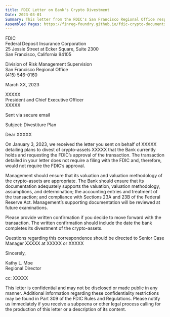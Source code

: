 ```yaml
---
title: FDIC Letter on Bank's Crypto Divestment
Date: 2023-03-01
Summary: This letter from the FDIC's San Francisco Regional Office responds to a bank's plan to divest crypto-assets. The FDIC clarifies that the proposed transaction does not require FDIC approval or a formal filing. The letter instructs the bank to ensure appropriate valuation and valuation methodology of the crypto-assets, maintain adequate documentation supporting the valuation, accounting entries, and compliance with Sections 23A and 23B of the Federal Reserve Act. The FDIC requests written confirmation if the bank proceeds with the transaction, including the date of completion, and notes that supporting documentation will be reviewed in future examinations. (AI-generated)
Assembled Pages: https://finreg-foundry.github.io/fdic-crypto-documents//assets/assembled_pages/document_42377.pdf
---
```

FDIC  
Federal Deposit Insurance Corporation  
25 Jessie Street at Ecker Square, Suite 2300  
San Francisco, California 94105  

Division of Risk Management Supervision  
San Francisco Regional Office  
(415) 546-0160  

March XX, 2023  

XXXXX  
President and Chief Executive Officer  
XXXXX  

Sent via secure email  

Subject: Divestiture Plan  

Dear XXXXX  

On January 3, 2023, we received the letter you sent on behalf of XXXXX detailing plans to divest of crypto-assets XXXXX that the Bank currently holds and requesting the FDIC’s approval of the transaction. The transaction detailed in your letter does not require a filing with the FDIC and, therefore, would not require the FDIC’s approval.  

Management should ensure that its valuation and valuation methodology of the crypto-assets are appropriate. The Bank should ensure that its documentation adequately supports the valuation, valuation methodology, assumptions, and determination; the accounting entries and treatment of the transaction; and compliance with Sections 23A and 23B of the Federal Reserve Act. Management’s supporting documentation will be reviewed at future examinations.  

Please provide written confirmation if you decide to move forward with the transaction. The written confirmation should include the date the bank completes its divestment of the crypto-assets.  

Questions regarding this correspondence should be directed to Senior Case Manager XXXXX at XXXXX or XXXXX  

Sincerely,  

Kathy L. Moe  
Regional Director  

cc: XXXXX  

This letter is confidential and may not be disclosed or made public in any manner. Additional information regarding these confidentiality restrictions may be found in Part 309 of the FDIC Rules and Regulations. Please notify us immediately if you receive a subpoena or other legal process calling for the production of this letter or a description of its content.